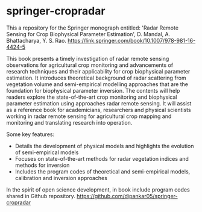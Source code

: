 # springer-cropradar
 This a repository for the Springer monograph entitled: 'Radar Remote Sensing for Crop Biophysical Parameter Estimation', D. Mandal, A. Bhattacharya, Y. S. Rao.
 https://link.springer.com/book/10.1007/978-981-16-4424-5

 This book presents a timely investigation of radar remote sensing observations for agricultural crop monitoring and advancements of research techniques and their applicability for crop biophysical parameter estimation. It introduces theoretical background of radar scattering from vegetation volume and semi-empirical modelling approaches that are the foundation for biophysical parameter inversion. The contents will help readers explore the state-of-the-art crop monitoring and biophysical parameter estimation using approaches radar remote sensing. It will assist as a reference book for academicians, researchers and physical scientists working in radar remote sensing for agricultural crop mapping and monitoring and translating research into operation.
 
 Some key features:
 <ul>
 <li> Details the development of physical models and highlights the evolution of semi-empirical models</li>
 <li> Focuses on state-of-the-art methods for radar vegetation indices and methods for inversion</li>
 <li> Includes the program codes of theoretical and semi-empirical models, calibration and inversion approaches</li>
 </ul>
 
In the spirit of open science development, in book include program codes shared in Github repository.
https://github.com/dipankar05/springer-cropradar
